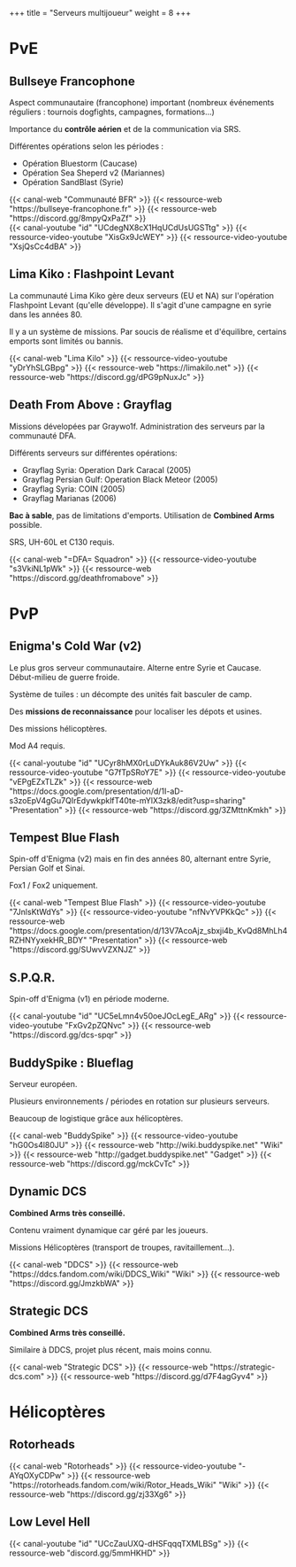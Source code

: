 +++
title = "Serveurs multijoueur"
weight = 8
+++

# PvE

## Bullseye Francophone

Aspect communautaire (francophone) important (nombreux événements réguliers : tournois dogfights, campagnes, formations...)

Importance du **contrôle aérien** et de la communication via SRS.

Différentes opérations selon les périodes :
- Opération Bluestorm (Caucase)
- Opération Sea Sheperd v2 (Mariannes)
- Opération SandBlast (Syrie)

<div class="contenu">
{{< canal-web "Communauté BFR" >}}
{{< ressource-web "https://bullseye-francophone.fr" >}}
{{< ressource-web "https://discord.gg/8mpyQxPaZf" >}}
</div>

<div class="contenu"> <!-- Romain Ferchat //-->
{{< canal-youtube "id" "UCdegNX8cX1HqUCdUsUGSTtg" >}}
{{< ressource-video-youtube "XisGx9JcWEY" >}}
{{< ressource-video-youtube "XsjQsCc4dBA" >}}
</div>

## Lima Kiko : Flashpoint Levant

La communauté Lima Kiko gère deux serveurs (EU et NA) sur l'opération Flashpoint Levant (qu'elle développe). Il s'agit d'une campagne en syrie dans les années 80.

Il y a un système de missions. Par soucis de réalisme et d'équilibre, certains emports sont limités ou bannis.

<div class="contenu">
{{< canal-web "Lima Kilo" >}}
{{< ressource-video-youtube "yDrYhSLGBpg" >}}
{{< ressource-web "https://limakilo.net" >}}
{{< ressource-web "https://discord.gg/dPG9pNuxJc" >}}
</div>

## Death From Above : Grayflag

Missions dévelopées par Graywo1f. Administration des serveurs par la communauté DFA.

Différents serveurs sur différentes opérations:
- Grayflag Syria: Operation Dark Caracal (2005)
- Grayflag Persian Gulf: Operation Black Meteor (2005)
- Grayflag Syria: COIN (2005)
- Grayflag Marianas (2006)

**Bac à sable**, pas de limitations d'emports. Utilisation de **Combined Arms** possible.

SRS, UH-60L et C130 requis.

<div class="contenu">
{{< canal-web "=DFA= Squadron" >}}
{{< ressource-video-youtube "s3VkiNL1pWk" >}}
{{< ressource-web "https://discord.gg/deathfromabove" >}}
</div>

# PvP

## Enigma's Cold War (v2)

Le plus gros serveur communautaire. Alterne entre Syrie et Caucase. Début-milieu de guerre froide.

Système de tuiles : un décompte des unités fait basculer de camp.

Des **missions de reconnaissance** pour localiser les dépots et usines.

Des missions hélicoptères.

Mod A4 requis.

<div class="contenu"> <!-- Enigma //-->
{{< canal-youtube "id" "UCyr8hMX0rLuDYkAuk86V2Uw" >}}
{{< ressource-video-youtube "G7fTpSRoY7E" >}}
{{< ressource-video-youtube "vEPgEZxTLZk" >}}
{{< ressource-web "https://docs.google.com/presentation/d/1I-aD-s3zoEpV4gGu7QIrEdywkpklfT40te-mYlX3zk8/edit?usp=sharing" "Presentation" >}}
{{< ressource-web "https://discord.gg/3ZMttnKmkh" >}}
</div>

## Tempest Blue Flash
Spin-off d'Enigma (v2) mais en fin des années 80, alternant entre Syrie, Persian Golf et Sinai.

Fox1 / Fox2 uniquement.

<div class="contenu">
{{< canal-web "Tempest Blue Flash" >}}
{{< ressource-video-youtube "7JnlsKtWdYs" >}}
{{< ressource-video-youtube "nfNvYVPKkQc" >}}
{{< ressource-web "https://docs.google.com/presentation/d/13V7AcoAjz_sbxji4b_KvQd8MhLh4RZHNYyxekHR_BDY" "Presentation" >}}
{{< ressource-web "https://discord.gg/SUwvVZXNJZ" >}}
</div>

## S.P.Q.R.
Spin-off d'Enigma (v1) en période moderne.

<div class="contenu">
{{< canal-youtube "id" "UC5eLmn4v50oeJOcLegE_ARg" >}}
{{< ressource-video-youtube "FxGv2pZQNvc" >}}
{{< ressource-web "https://discord.gg/dcs-spqr" >}}
</div>

## BuddySpike : Blueflag
Serveur européen.

Plusieurs environnements / périodes en rotation sur plusieurs serveurs.

Beaucoup de logistique grâce aux hélicoptères.

<div class="contenu">
{{< canal-web "BuddySpike" >}}
{{< ressource-video-youtube "hG0Os4l80JU" >}}
{{< ressource-web "http://wiki.buddyspike.net" "Wiki" >}}
{{< ressource-web "http://gadget.buddyspike.net" "Gadget" >}}
{{< ressource-web "https://discord.gg/mckCvTc" >}}
</div>

## Dynamic DCS
**Combined Arms très conseillé.**

Contenu vraiment dynamique car géré par les joueurs.

Missions Hélicoptères (transport de troupes, ravitaillement...).

<div class="contenu">
{{< canal-web "DDCS" >}}
{{< ressource-web "https://ddcs.fandom.com/wiki/DDCS_Wiki" "Wiki" >}}
{{< ressource-web "https://discord.gg/JmzkbWA" >}}
</div>

## Strategic DCS
**Combined Arms très conseillé.**

Similaire à DDCS, projet plus récent, mais moins connu.

<div class="contenu">
{{< canal-web "Strategic DCS" >}}
{{< ressource-web "https://strategic-dcs.com" >}}
{{< ressource-web "https://discord.gg/d7F4agGyv4" >}}
</div>

# Hélicoptères

## Rotorheads
<div class="contenu">
{{< canal-web "Rotorheads" >}}
{{< ressource-video-youtube "-AYqOXyCDPw" >}}
{{< ressource-web "https://rotorheads.fandom.com/wiki/Rotor_Heads_Wiki" "Wiki" >}}
{{< ressource-web "https://discord.gg/zj33Xg6" >}}
</div>

## Low Level Hell

<div class="contenu">
{{< canal-youtube "id" "UCcZauUXQ-dHSFqqqTXMLBSg" >}}
{{< ressource-web "discord.gg/5mmHKHD" >}}
</div>

